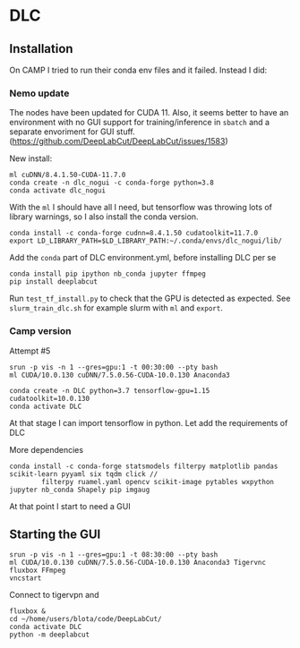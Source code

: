 # DLC

## Installation

On CAMP I tried to run their conda env files and it failed. Instead I did:

### Nemo update

The nodes have been updated for CUDA 11. Also, it seems better to have an environment with no GUI support for training/inference in `sbatch` and a separate envoriment for GUI stuff. (https://github.com/DeepLabCut/DeepLabCut/issues/1583)

New install:

```
ml cuDNN/8.4.1.50-CUDA-11.7.0
conda create -n dlc_nogui -c conda-forge python=3.8
conda activate dlc_nogui
```

With the `ml` I should have all I need, but tensorflow was throwing lots of library warnings, so I also install the conda version.

```
conda install -c conda-forge cudnn=8.4.1.50 cudatoolkit=11.7.0
export LD_LIBRARY_PATH=$LD_LIBRARY_PATH:~/.conda/envs/dlc_nogui/lib/
```


Add the `conda` part of DLC environment.yml, before installing DLC per se

```
conda install pip ipython nb_conda jupyter ffmpeg
pip install deeplabcut
```

Run `test_tf_install.py` to check that the GPU is detected as expected. See `slurm_train_dlc.sh` for example slurm with
`ml` and `export`.

### Camp version
Attempt #5

```
srun -p vis -n 1 --gres=gpu:1 -t 00:30:00 --pty bash
ml CUDA/10.0.130 cuDNN/7.5.0.56-CUDA-10.0.130 Anaconda3

conda create -n DLC python=3.7 tensorflow-gpu=1.15 cudatoolkit=10.0.130
conda activate DLC
```

At that stage I can import tensorflow in python. Let add the requirements of DLC

More dependencies

```
conda install -c conda-forge statsmodels filterpy matplotlib pandas scikit-learn pyyaml six tqdm click //
        filterpy ruamel.yaml opencv scikit-image pytables wxpython jupyter nb_conda Shapely pip imgaug
```

At that point I start to need a GUI

## Starting the GUI

```
srun -p vis -n 1 --gres=gpu:1 -t 08:30:00 --pty bash
ml CUDA/10.0.130 cuDNN/7.5.0.56-CUDA-10.0.130 Anaconda3 Tigervnc fluxbox FFmpeg
vncstart
```

Connect to tigervpn and

```
fluxbox &
cd ~/home/users/blota/code/DeepLabCut/
conda activate DLC
python -m deeplabcut
```
